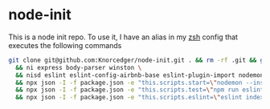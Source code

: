 # node-init

This is a node init repo. To use it, I have an alias in my [zsh](http://ohmyz.sh/) config that executes the following commands

```sh
git clone git@github.com:Knorcedger/node-init.git . && rm -rf .git && git init && npm init -y \
  && ni express body-parser winston \
  && nisd eslint eslint-config-airbnb-base eslint-plugin-import nodemon \
  && npx json -I -f package.json -e "this.scripts.start=\"nodemon --inspect --experimental-modules\"" \
  && npx json -I -f package.json -e "this.scripts.test=\"npm run eslint\"" \
  && npx json -I -f package.json -e "this.scripts.eslint=\"eslint index.mjs modules/**\""'
```
